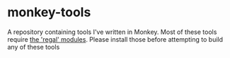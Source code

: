# monkey-tools
A repository containing tools I've written in Monkey. Most of these tools require [the 'regal' modules](https://github.com/Regal-Internet-Brothers/regal-modules). Please install those before attempting to build any of these tools
